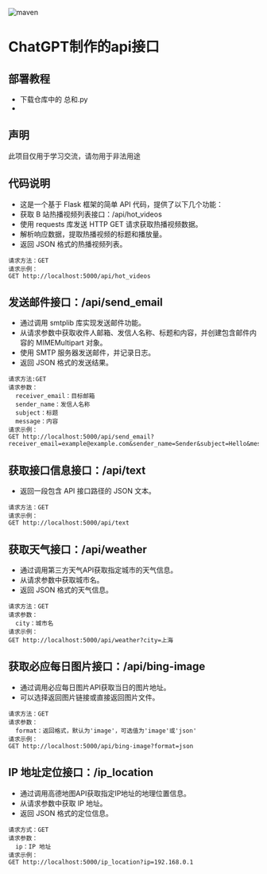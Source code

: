 ![maven](https://img.shields.io/badge/python-3.11%2B-blue)
# ChatGPT制作的api接口
## 部署教程
* 下载仓库中的 总和.py
* 
## 声明

此项目仅用于学习交流，请勿用于非法用途

## 代码说明
* 这是一个基于 Flask 框架的简单 API 代码，提供了以下几个功能：
* 获取 B 站热播视频列表接口：/api/hot_videos
* 使用 requests 库发送 HTTP GET 请求获取热播视频数据。
* 解析响应数据，提取热播视频的标题和播放量。
* 返回 JSON 格式的热播视频列表。
```
请求方法：GET
请求示例：
GET http://localhost:5000/api/hot_videos
```

## 发送邮件接口：/api/send_email
* 通过调用 smtplib 库实现发送邮件功能。
* 从请求参数中获取收件人邮箱、发信人名称、标题和内容，并创建包含邮件内容的 MIMEMultipart 对象。
* 使用 SMTP 服务器发送邮件，并记录日志。
* 返回 JSON 格式的发送结果。
```
请求方法:GET
请求参数：
  receiver_email：目标邮箱
  sender_name：发信人名称
  subject：标题
  message：内容
请求示例：
GET http://localhost:5000/api/send_email?receiver_email=example@example.com&sender_name=Sender&subject=Hello&message=Hello%20World
```
## 获取接口信息接口：/api/text
* 返回一段包含 API 接口路径的 JSON 文本。
```
请求方法：GET
请求示例：
GET http://localhost:5000/api/text
```
## 获取天气接口：/api/weather
* 通过调用第三方天气API获取指定城市的天气信息。
* 从请求参数中获取城市名。
* 返回 JSON 格式的天气信息。
```
请求方法：GET
请求参数：
  city：城市名
请求示例：
GET http://localhost:5000/api/weather?city=上海
```

## 获取必应每日图片接口：/api/bing-image
* 通过调用必应每日图片API获取当日的图片地址。
* 可以选择返回图片链接或直接返回图片文件。
```
请求方法：GET
请求参数：
  format：返回格式，默认为'image'，可选值为'image'或'json'
请求示例：
GET http://localhost:5000/api/bing-image?format=json
```
## IP 地址定位接口：/ip_location
* 通过调用高德地图API获取指定IP地址的地理位置信息。
* 从请求参数中获取 IP 地址。
* 返回 JSON 格式的定位信息。
```
请求方式：GET
请求参数：
  ip：IP 地址
请求示例：
GET http://localhost:5000/ip_location?ip=192.168.0.1
```
